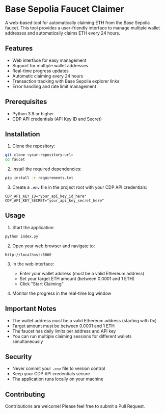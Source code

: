 # Base Sepolia Faucet Claimer

A web-based tool for automatically claiming ETH from the Base Sepolia faucet. This tool provides a user-friendly interface to manage multiple wallet addresses and automatically claims ETH every 24 hours.

## Features

- Web interface for easy management
- Support for multiple wallet addresses
- Real-time progress updates
- Automatic claiming every 24 hours
- Transaction tracking with Base Sepolia explorer links
- Error handling and rate limit management

## Prerequisites

- Python 3.8 or higher
- CDP API credentials (API Key ID and Secret)

## Installation

1. Clone the repository:
```bash
git clone <your-repository-url>
cd faucet
```

2. Install the required dependencies:
```bash
pip install -r requirements.txt
```

3. Create a `.env` file in the project root with your CDP API credentials:
```
CDP_API_KEY_ID="your_api_key_id_here"
CDP_API_KEY_SECRET="your_api_key_secret_here"
```

## Usage

1. Start the application:
```bash
python index.py
```

2. Open your web browser and navigate to:
```
http://localhost:5000
```

3. In the web interface:
   - Enter your wallet address (must be a valid Ethereum address)
   - Set your target ETH amount (between 0.0001 and 1 ETH)
   - Click "Start Claiming"

4. Monitor the progress in the real-time log window

## Important Notes

- The wallet address must be a valid Ethereum address (starting with 0x)
- Target amount must be between 0.0001 and 1 ETH
- The faucet has daily limits per address and API key
- You can run multiple claiming sessions for different wallets simultaneously

## Security

- Never commit your `.env` file to version control
- Keep your CDP API credentials secure
- The application runs locally on your machine

## Contributing

Contributions are welcome! Please feel free to submit a Pull Request. 
